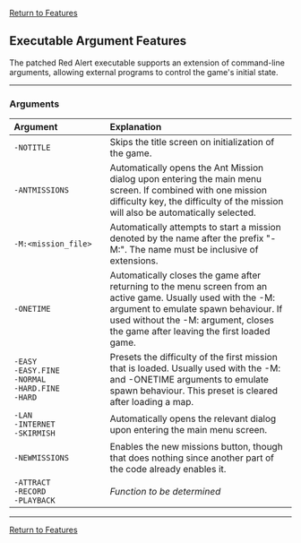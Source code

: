[Return to Features](./features.md)

## Executable Argument Features ##

The patched Red Alert executable supports an extension of command-line arguments, allowing external programs to control the game's initial state.

-------
### Arguments ###

|Argument                  |Explanation                         
:---------------------------------------------------------------|:----------------
|`-NOTITLE`                                                     |Skips the title screen on initialization of the game.
|`-ANTMISSIONS`                                                 |Automatically opens the Ant Mission dialog upon entering the main menu screen. If combined with one mission difficulty key, the difficulty of the mission will also be automatically selected.
|`-M:<mission_file>`                                            |Automatically attempts to start a mission denoted by the name after the prefix "-M:". The name must be inclusive of extensions.
|`-ONETIME`                                                     |Automatically closes the game after returning to the menu screen from an active game. Usually used with the -M:<mission> argument to emulate spawn behaviour. If used without the -M:<mission> argument, closes the game after leaving the first loaded game.
|`-EASY`<br>`-EASY.FINE`<br>`-NORMAL`<br>`-HARD.FINE`<br>`-HARD`|Presets the difficulty of the first mission that is loaded. Usually used with the -M:<mission> and -ONETIME arguments to emulate spawn behaviour. This preset is cleared after loading a map.
|`-LAN`<br>`-INTERNET`<br>`-SKIRMISH`                           |Automatically opens the relevant dialog upon entering the main menu screen.
|`-NEWMISSIONS`                                                 |Enables the new missions button, though that does nothing since another part of the code already enables it.
|`-ATTRACT`<br>`-RECORD`<br>`-PLAYBACK`                         |*Function to be determined*


-------
[Return to Features](./features.md)
